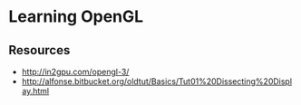 # Learning OpenGL

## Resources
- http://in2gpu.com/opengl-3/
- http://alfonse.bitbucket.org/oldtut/Basics/Tut01%20Dissecting%20Display.html
